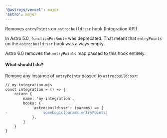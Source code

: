 ```yaml
---
'@astrojs/vercel': major
'astro': major
---
```


Removes `entryPoints` on `astro:build:ssr` hook (Integration API)

In Astro 5.0, `functionPerRoute` was deprecated. That meant that `entryPoints` on the `astro:build:ssr` hook was always empty.

Astro 6.0 removes the `entryPoints` map passed to this hook entirely.

#### What should I do?

Remove any instance of `entryPoints` passed to `astro:build:ssr`:

```diff
// my-integration.mjs
const integration = () => {
    return {
        name: 'my-integration',
        hooks: {
            'astro:build:ssr': (params) => {
-                someLogic(params.entryPoints)
            },
        }
    }
}
```
